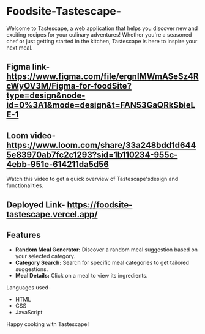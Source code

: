 ﻿# Foodsite-Tastescape-
Welcome to Tastescape, a web application that helps you discover new and exciting recipes for your culinary adventures! Whether you're a seasoned chef or just getting started in the kitchen, Tastescape is here to inspire your next meal.

## Figma link- https://www.figma.com/file/ergnIMWmASeSz4RcWyOV3M/Figma-for-foodSite?type=design&node-id=0%3A1&mode=design&t=FAN53GaQRkSbieLE-1

## Loom video- https://www.loom.com/share/33a248bdd1d6445e83970ab7fc2c1293?sid=1b110234-955c-4ebb-951e-614211da5d56

Watch this video to get a quick overview of Tastescape'sdesign and functionalities.

## Deployed Link- https://foodsite-tastescape.vercel.app/

## Features

- **Random Meal Generator:** Discover a random meal suggestion based on your selected category.
- **Category Search:** Search for specific meal categories to get tailored suggestions.
- **Meal Details:** Click on a meal to view its ingredients.

Languages used-
- HTML
- CSS
- JavaScript


Happy cooking with Tastescape!
